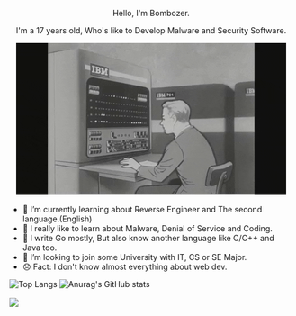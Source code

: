 <p align="center">
    Hello, I'm Bombozer.
</p>

<p align="center">
    I'm a 17 years old, Who's like to Develop Malware and Security Software.
</p>

<p align="center">
    <img src="qweoiuqweiu.gif" alt="Typing">
</p>

- 🌱 I’m currently learning about Reverse Engineer and The second language.(English)
- 🎩 I really like to learn about Malware, Denial of Service and Coding.
- 👾 I write Go mostly, But also know another language like C/C++ and Java too.
- 🧢 I’m looking to join some University with IT, CS or SE Major.
- 😞 Fact: I don't know almost everything about web dev.

![Top Langs](https://github-readme-stats.vercel.app/api/top-langs/?username=Bombozer&show_icons=true)
![Anurag's GitHub stats](https://github-readme-stats.vercel.app/api?username=Bombozer&show_icons=true)

<a href="https://github.com/Bombozer/Fatebot-v0.3.1">
  <img align="center" src="https://github-readme-stats.vercel.app/api/pin/?username=Bombozer&repo=Fatebot-v0.3.1&show_icons=true" />
</a>
